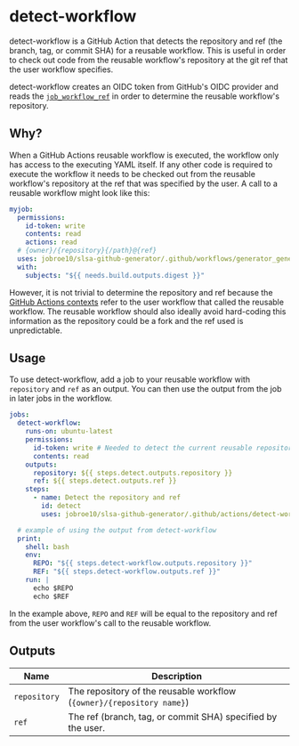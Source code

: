 # detect-workflow

detect-workflow is a GitHub Action that detects the repository and ref (the
branch, tag, or commit SHA) for a reusable workflow. This is useful in order to
check out code from the reusable workflow's repository at the git ref that the
user workflow specifies.

detect-workflow creates an OIDC token from GitHub's OIDC provider and reads the
[`job_workflow_ref`](https://docs.github.com/en/actions/deployment/security-hardening-your-deployments/about-security-hardening-with-openid-connect#understanding-the-oidc-token)
in order to determine the reusable workflow's repository.

## Why?

When a GitHub Actions reusable workflow is executed, the workflow only has
access to the executing YAML itself. If any other code is required to execute
the workflow it needs to be checked out from the reusable workflow's repository
at the ref that was specified by the user. A call to a reusable workflow might
look like this:

```yaml
myjob:
  permissions:
    id-token: write
    contents: read
    actions: read
  # {owner}/{repository}{/path}@{ref}
  uses: jobroe10/slsa-github-generator/.github/workflows/generator_generic_slsa3.yml@main
  with:
    subjects: "${{ needs.build.outputs.digest }}"
```

However, it is not trivial to determine the repository and ref because the
[GitHub Actions
contexts](https://docs.github.com/en/actions/learn-github-actions/contexts)
refer to the user workflow that called the reusable workflow. The reusable
workflow should also ideally avoid hard-coding this information as the
repository could be a fork and the ref used is unpredictable.

## Usage

To use detect-workflow, add a job to your reusable workflow with `repository`
and `ref` as an output. You can then use the output from the job in later jobs
in the workflow.

```yaml
jobs:
  detect-workflow:
    runs-on: ubuntu-latest
    permissions:
      id-token: write # Needed to detect the current reusable repository and ref.
      contents: read
    outputs:
      repository: ${{ steps.detect.outputs.repository }}
      ref: ${{ steps.detect.outputs.ref }}
    steps:
      - name: Detect the repository and ref
        id: detect
        uses: jobroe10/slsa-github-generator/.github/actions/detect-workflow@<git hash>

  # example of using the output from detect-workflow
  print:
    shell: bash
    env:
      REPO: "${{ steps.detect-workflow.outputs.repository }}"
      REF: "${{ steps.detect-workflow.outputs.ref }}"
    run: |
      echo $REPO
      echo $REF
```

In the example above, `REPO` and `REF` will be equal to the repository and ref
from the user workflow's call to the reusable workflow.

## Outputs

| Name         | Description                                                           |
| ------------ | --------------------------------------------------------------------- |
| `repository` | The repository of the reusable workflow (`{owner}/{repository name}`) |
| `ref`        | The ref (branch, tag, or commit SHA) specified by the user.           |
